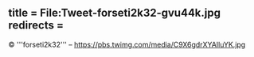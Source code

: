 title = File:Tweet-forseti2k32-gvu44k.jpg
redirects =
---

© '''forseti2k32''' – https://pbs.twimg.com/media/C9X6gdrXYAIluYK.jpg